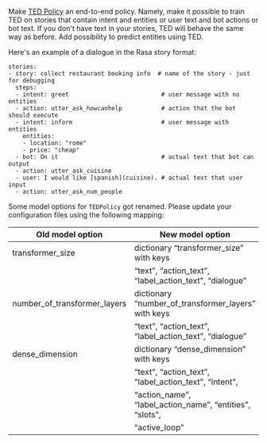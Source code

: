 Make [TED Policy](./policies.mdx#ted-policy) an end-to-end policy. Namely, make it possible to train TED on stories that contain
intent and entities or user text and bot actions or bot text.
If you don't have text in your stories, TED will behave the same way as before.
Add possibility to predict entities using TED.

Here's an example of a dialogue in the Rasa story format:

```
stories:
- story: collect restaurant booking info  # name of the story - just for debugging
  steps:
  - intent: greet                          # user message with no entities
  - action: utter_ask_howcanhelp           # action that the bot should execute
  - intent: inform                         # user message with entities
    entities:
    - location: "rome"
    - price: "cheap"
  - bot: On it                             # actual text that bot can output
  - action: utter_ask_cuisine
  - user: I would like [spanish](cuisine). # actual text that user input
  - action: utter_ask_num_people
```

Some model options for `TEDPolicy` got renamed.
Please update your configuration files using the following mapping:

|      Old model option       |                  New model option                      |
|-----------------------------|--------------------------------------------------------|
|transformer_size             |dictionary “transformer_size” with keys                 |
|                             |“text”, “action_text”, “label_action_text”, “dialogue”  |
|number_of_transformer_layers |dictionary “number_of_transformer_layers” with keys     |
|                             |“text”, “action_text”, “label_action_text”, “dialogue”  |
|dense_dimension              |dictionary “dense_dimension” with keys                  |
|                             |“text”, “action_text”, “label_action_text”, “intent”,   |
|                             |“action_name”, “label_action_name”, “entities”, “slots”,|
|                             |“active_loop”                                           |
